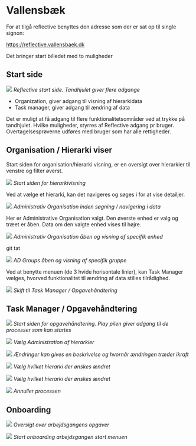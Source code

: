 # Vallensbæk

For at tilgå reflective benyttes den adresse som der er sat op til single signon:

https://reflective.vallensbaek.dk

Det bringer start billedet med to muligheder

## Start side

![](./landing.png)
*Reflective start side. Tandhjulet giver flere adgange*

 - Organization, giver adgang til visning af hierarkidata
 - Task manager, giver adgang til ændring af data

Det er muligt at få adgang til flere funktionalitetsområder ved at trykke på
tandhjulet. Hvilke muligheder, styrres af Reflective adgang pr bruger.
Overtagelsesprøverne udføres med bruger som har alle rettigheder.

## Organisation / Hierarki viser

Start siden for organisation/hierarki visning, er en oversigt over hierarkier
til venstre og filter øverst.

![](./hier1.png)
*Start siden for hierarkivisning*

Ved at vælge et hierarki, kan det navigeres og søges i for at vise detailjer.

![](./hier2.png)
*Administrativ Organisation inden søgning / navigering i data*

Her er Administrative Organisation valgt. Den øverste enhed er valg og træet er
åben. Data om den valgte enhed vises til højre.

![](./hier3.png)
*Administrativ Organisation åben og visning af specifik enhed*

git tat

![](./hier4.png)
*AD Groups åben og visning af specifik gruppe*

Ved at benytte menuen (de 3 hvide horisontale linier), kan Task Manager vælges,
hvorved funktionalitet til ændring af data stilles tilrådighed.

![](./app-menu.png)
*Skift til Task Manager / Opgavehåndtering*

## Task Manager / Opgavehåndtering

![](./task-arrow.png)
*Start siden for opgavehåndtering. Play pilen giver adgang til de processer som kan startes*

![](./task-unit-admin.png)
*Vælg Administration af hierarkier*

![](./task-valid-time.png)
*Ændringer kan gives en beskrivelse og hvornår ændringen træder ikraft*

![](./task-hier.png)
*Vælg hvilket hierarki der ønskes ændret*

![](./task-details.png)
*Vælg hvilket hierarki der ønskes ændret*

![](./task-annuller.png)
*Annuller processen*



## Onboarding

![](./onboarding-bpmn.png)
*Oversigt over arbejdsgangens opgaver*

![](./onboarding0.png)
*Start onboarding arbejdsgangen start menuen*
